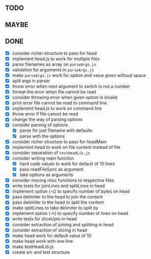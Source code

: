## TODO


## MAYBE

## DONE

- [x] consider richer structure to pass for head
- [x] implement head.js to work for multiple files
- [x] parse filenames as array on `parseArgs.js`
- [x] validation for arguments in `parseArgs.js`
- [x] make `parseArgs.js` work for option and value given without space
- [x] split args in parser
- [x] throw error when next argument to switch is not a number
- [x] format the error when file cannot be read
- [x] consider throwing error when given option is invalid
- [x] print error file cannot be read to command line
- [x] implement head.js to work on command line
- [x] throw error if file cannot be read
- [x] change the way of parsing options
- [x] consider parsing of options
  - [x] parse for just filename with defaults
  - [x] parse with the options
- [x] consider richer structure to pass for headMain
- [x] implement head to work on file content instead of file
- [x] consider separation of `testHeadLib.js`
- [x] consider writing main function
  - [x] hard code values to work for default of 10 lines
  - [x] pass readFileSync as argument
  - [x] take options as arguments
- [x] consider moving misc functions to respective files
- [x] write tests for joinLines and splitLines in head
- [x] implement option (-c) to specify number of bytes on head
- [x] pass delimiter to the head to join the content
- [x] pass delimiter to the head to split the content
- [x] make splitLines to take delimiter to split by
- [x] implement option (-n) to specify number of lines on head
- [x] write tests for sliceUpto in head
- [x] consider extraction of joining and splitting in head
- [x] consider extraction of slicing in head
- [x] make head work for default value of 10
- [x] make head work with one line
- [x] make testHeadLib.js
- [x] create src and test structure
